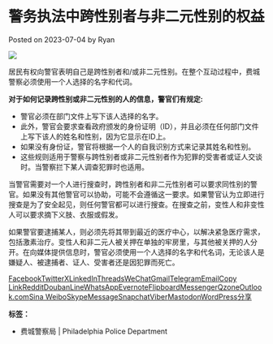 # 警务执法中跨性别者与非二元性别的权益

Posted on 2023-07-04 by Ryan

![](https://chineseinus.org/wp-content/uploads/2023/07/跨性别.jpg)

居民有权向警官表明自己是跨性别者和/或非二元性别。在整个互动过程中，费城警察必须使用一个人选择的名字和代词。

**对于如何记录跨性别或非二元性别的人的信息，警官们有规定:**

-   警官必须在部门文件上写下该人选择的名字。
-   此外，警官会要求查看政府颁发的身份证明（ID），并且必须在任何部门文件上写下该人的姓名和性别，因为它显示在ID上。
-   如果没有身份证，警官将根据一个人的自我识别方式来记录其姓名和性别。
-   这些规则适用于警察与跨性别者或非二元性别者作为犯罪的受害者或证人交谈时。当警察拦下某人调查犯罪时也适用。

当警官需要对一个人进行搜查时，跨性别者和非二元性别者可以要求同性别的警官。如果没有其他警官可以协助，可能不会遵循这一要求。如果警官认为立即进行搜查是为了安全起见，则任何警官都可以进行搜查。在搜查之前，变性人和非变性人可以要求摘下义肢、衣服或假发。

如果警官要逮捕某人，则必须先将其带到最近的医疗中心，以解决紧急医疗需求，包括激素治疗。变性人和非二元人被关押在单独的牢房里，与其他被关押的人分开。在向媒体提供信息时，警官必须使用一个人选择的名字和代名词，无论该人是嫌疑人、被逮捕者、证人、受害者还是因犯罪而死亡。

[Facebook](/#facebook "Facebook")[Twitter](/#twitter "Twitter")[X](/#x "X")[LinkedIn](/#linkedin "LinkedIn")[Threads](/#threads "Threads")[WeChat](/#wechat "WeChat")[Gmail](/#google_gmail "Gmail")[Telegram](/#telegram "Telegram")[Email](/#email "Email")[Copy Link](/#copy_link "Copy Link")[Reddit](/#reddit "Reddit")[Douban](/#douban "Douban")[Line](/#line "Line")[WhatsApp](/#whatsapp "WhatsApp")[Evernote](/#evernote "Evernote")[Flipboard](/#flipboard "Flipboard")[Messenger](/#facebook_messenger "Messenger")[Qzone](/#qzone "Qzone")[Outlook.com](/#outlook_com "Outlook.com")[Sina Weibo](/#sina_weibo "Sina Weibo")[Skype](/#skype "Skype")[Message](/#sms "Message")[Snapchat](/#snapchat "Snapchat")[Viber](/#viber "Viber")[Mastodon](/#mastodon "Mastodon")[WordPress](/#wordpress "WordPress")[分享](https://www.addtoany.com/share#url=https%3A%2F%2Fchineseinus.org%2F%25e8%25ad%25a6%25e5%258a%25a1%25e6%2589%25a7%25e6%25b3%2595%25e4%25b8%25ad%25e8%25b7%25a8%25e6%2580%25a7%25e5%2588%25ab%25e8%2580%2585%25e4%25b8%258e%25e9%259d%259e%25e4%25ba%258c%25e5%2585%2583%25e6%2580%25a7%25e5%2588%25ab%25e7%259a%2584%25e6%259d%2583%25e7%259b%258a%2F&title=%E8%AD%A6%E5%8A%A1%E6%89%A7%E6%B3%95%E4%B8%AD%2C%E8%B7%A8%E6%80%A7%E5%88%AB%E8%80%85%E4%B8%8E%E9%9D%9E%E4%BA%8C%E5%85%83%E6%80%A7%E5%88%AB%E7%9A%84%E6%9D%83%E7%9B%8A)

**标签：**

*   费城警察局 | Philadelphia Police Department
